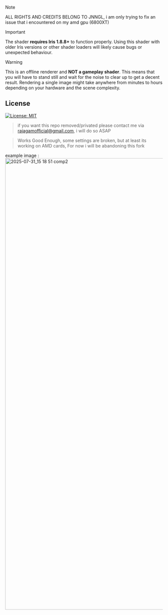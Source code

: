 > [!NOTE]
> ALL RIGHTS AND CREDITS BELONG TO JNNGL, i am only trying to fix an issue that i encountered on my amd gpu (6800XT)

> [!IMPORTANT]
> The shader **requires Iris 1.8.8+** to function properly. Using this shader with older Iris versions or other shader loaders will likely cause bugs or unexpected behaviour.

> [!WARNING]
> This is an offline renderer and **NOT a gameplay shader**. This means that you will have to stand still and wait for the noise to clear up to get a decent result. Rendering a single image might take anywhere from minutes to hours depending on your hardware and the scene complexity.

## License

[![License: MIT](https://img.shields.io/badge/License-MIT-yellow.svg)](https://opensource.org/licenses/MIT)


>if you want this repo removed/privated please contact me via rajagamofficial@gmail.com, i will do so ASAP

>Works Good Enough, some settings are broken, but at least its working on AMD cards, For now i will be abandoning this fork


example image : 
<img width="2560" height="1440" alt="2025-07-31_15 18 51 comp2" src="https://github.com/user-attachments/assets/5917c0d4-ceee-43dd-82ad-8ec97261cff3" />
